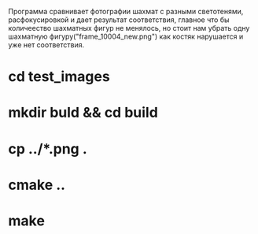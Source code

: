 Программа сравнивает фотографии шахмат с разными светотенями, расфокусировкой и дает результат соответствия, главное что бы количеество шахматных фигур не менялось,
но стоит нам убрать одну шахматную фигуру("frame_10004_new.png") как костяк нарушается и уже нет соответствия.
# cd test_images
# mkdir buld && cd build
# cp ../*.png .
# cmake ..
# make

